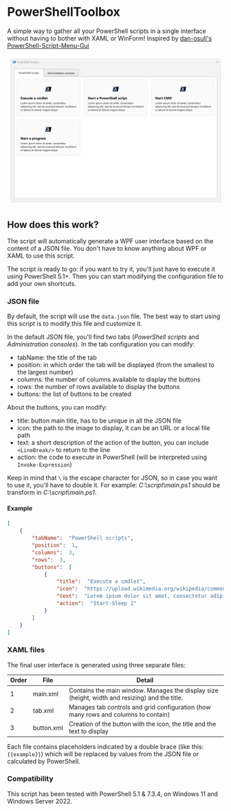 # PowerShellToolbox

A simple way to gather all your PowerShell scripts in a single interface without having to bother with XAML or WinForm! Inspired by [dan-osull's PowerShell-Script-Menu-Gui](https://github.com/dan-osull/PowerShell-Script-Menu-Gui)

![Demonstration](demo.webp)

## How does this work?

The script will automatically generate a WPF user interface based on the content of a JSON file. You don't have to know anything about WPF or XAML to use this script.

The script is ready to go: if you want to try it, you'll just have to execute it using PowerShell 5.1+. Then you can start modifying the configuration file to add your own shortcuts.

### JSON file

By default, the script will use the `data.json` file. The best way to start using this script is to modify this file and customize it.

In the default JSON file, you'll find two tabs (*PowerShell scripts* and *Administration consoles*). In the tab configuration you can modify:

- tabName: the title of the tab
- position: in which order the tab will be displayed (from the smallest to the largest number)
- columns: the number of columns available to display the buttons
- rows: the number of rows available to display the buttons
- buttons: the list of buttons to be created

About the buttons, you can modify:

- title: button main title, has to be unique in all the JSON file
- icon: the path to the image to display, it can be an URL or a local file path
- text: a short description of the action of the button, you can include `<LineBreak/>` to return to the line
- action: the code to execute in PowerShell (will be interpreted using `Invoke-Expression`)

Keep in mind that `\` is the escape character for JSON, so in case you want to use it, you'll have to double it. For example: *C:\script\main.ps1* should be transform in *C:\\script\\main.ps1*.

#### Example

```json
[
    {
        "tabName":  "PowerShell scripts",
        "position":  1,
        "columns":  3,
        "rows":  3,
        "buttons":  [
            {
                "title":  "Execute a cmdlet",
                "icon":  "https://upload.wikimedia.org/wikipedia/commons/a/af/PowerShell_Core_6.0_icon.png",
                "text":  "Lorem ipsum dolor sit amet, consectetur adipiscing elit, sed do eiusmod tempor incididunt ut labore et dolore magna aliqua",
                "action":  "Start-Sleep 1"
            }
        ]
    }
]
```

### XAML files

The final user interface is generated using three separate files:

Order | File | Detail
----- | ---- | ------
1 | main.xml | Contains the main window. Manages the display size (height, width and resizing) and the title.
2 | tab.xml | Manages tab controls and grid configuration (how many rows and columns to contain)
3 | button.xml | Creation of the button with the icon, the title and the text to display

Each file contains placeholders indicated by a double brace (like this: `{{example}}`) which will be replaced by values from the JSON file or calculated by PowerShell.

### Compatibility

This script has been tested with PowerShell 5.1 & 7.3.4, on Windows 11 and Windows Server 2022.
